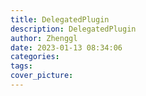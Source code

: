 ```yaml
---
title: DelegatedPlugin
description: DelegatedPlugin
author: Zhenggl
date: 2023-01-13 08:34:06
categories:
tags:
cover_picture:
---
```

